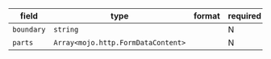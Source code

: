 | field | type | format | required | default | description |
|---|---|---|---|---|---|
| `boundary` | `string` |  | N |  |
| `parts` | `Array<mojo.http.FormDataContent>` |  | N |  |
